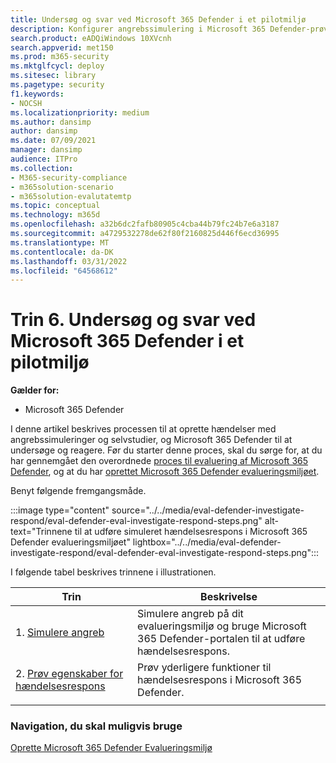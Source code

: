 ```yaml
---
title: Undersøg og svar ved Microsoft 365 Defender i et pilotmiljø
description: Konfigurer angrebssimulering i Microsoft 365 Defender-prøvelaboratorium eller pilotmiljø for at afprøve sikkerhedsløsningen, der er udviklet til at lære brugerne at beskytte enheder, identitet, data og programmer.
search.product: eADQiWindows 10XVcnh
search.appverid: met150
ms.prod: m365-security
ms.mktglfcycl: deploy
ms.sitesec: library
ms.pagetype: security
f1.keywords:
- NOCSH
ms.localizationpriority: medium
ms.author: dansimp
author: dansimp
ms.date: 07/09/2021
manager: dansimp
audience: ITPro
ms.collection:
- M365-security-compliance
- m365solution-scenario
- m365solution-evalutatemtp
ms.topic: conceptual
ms.technology: m365d
ms.openlocfilehash: a32b6dc2fafb80905c4cba44b79fc24b7e6a3187
ms.sourcegitcommit: a4729532278de62f80f2160825d446f6ecd36995
ms.translationtype: MT
ms.contentlocale: da-DK
ms.lasthandoff: 03/31/2022
ms.locfileid: "64568612"
---
```

# <a name="step-6-investigate-and-respond-using-microsoft-365-defender-in-a-pilot-environment"></a>Trin 6. Undersøg og svar ved Microsoft 365 Defender i et pilotmiljø

**Gælder for:**
- Microsoft 365 Defender

I denne artikel beskrives processen til at oprette hændelser med angrebssimuleringer og selvstudier, og Microsoft 365 Defender til at undersøge og reagere. Før du starter denne proces, skal du sørge for, at du har gennemgået den overordnede [proces til evaluering af Microsoft 365 Defender](eval-overview.md), og at du har [oprettet Microsoft 365 Defender evalueringsmiljøet](eval-create-eval-environment.md).

Benyt følgende fremgangsmåde.

:::image type="content" source="../../media/eval-defender-investigate-respond/eval-defender-eval-investigate-respond-steps.png" alt-text="Trinnene til at udføre simuleret hændelsesrespons i Microsoft 365 Defender evalueringsmiljøet" lightbox="../../media/eval-defender-investigate-respond/eval-defender-eval-investigate-respond-steps.png":::

I følgende tabel beskrives trinnene i illustrationen.

|Trin  |Beskrivelse  |
|---------|---------|
| 1. [Simulere angreb](eval-defender-investigate-respond-simulate-attack.md)     |   Simulere angreb på dit evalueringsmiljø og bruge Microsoft 365 Defender-portalen til at udføre hændelsesrespons.      |
| 2. [Prøv egenskaber for hændelsesrespons ](eval-defender-investigate-respond-additional.md)    |    Prøv yderligere funktioner til hændelsesrespons i Microsoft 365 Defender.     |
|||

### <a name="navigation-you-may-need"></a>Navigation, du skal muligvis bruge

[Oprette Microsoft 365 Defender Evalueringsmiljø](eval-create-eval-environment.md)
